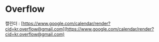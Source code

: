 Overflow
========

캘린더 : [https://www.google.com/calendar/render?cid=kr.overflow@gmail.com](https://www.google.com/calendar/render?cid=kr.overflow@gmail.com)
